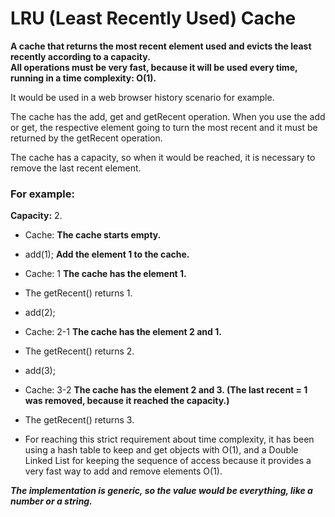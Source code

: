 # LRU (Least Recently Used) Cache

**A cache that returns the most recent element used and evicts the least recently according to a capacity.**  
**All operations must be very fast, because it will be used every time, running in a time complexity: O(1).**

It would be used in a web browser history scenario for example.

The cache has the add, get and getRecent operation. When you use the add or get, the respective element going to turn the most recent and it must be returned by the getRecent operation. 

The cache has a capacity, so when it would be reached, it is necessary to remove the last recent element. 

### For example: ### 
  
**Capacity:** 2.  
     
+ Cache: **The cache starts empty.**           
+ add(1); **Add the element 1 to the cache.**   
+ Cache: 1 **The cache has the element 1.**
+ The getRecent() returns 1.   
+ add(2);    
+ Cache: 2-1 **The cache has the element 2 and 1.**
+ The getRecent() returns 2.  
+ add(3);   
+ Cache: 3-2 **The cache has the element 2 and 3. (The last recent = 1 was removed, because it reached the capacity.)**
+ The getRecent() returns 3.  




+ For reaching this strict requirement about time complexity, it has been using a hash table to keep and get objects with O(1), 
and a Double Linked List for keeping the sequence of access because it provides a very fast way to add and remove elements O(1). 

 ***The implementation is generic, so the value would be everything, like a number or a string.***